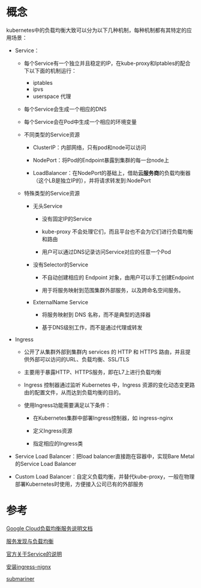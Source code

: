 # 概念

kubernetes中的负载均衡大致可以分为以下几种机制，每种机制都有其特定的应用场景：

- Service：

    - 每个Service有一个独立并且稳定的IP，在kube-proxy和Iptables的配合下以下面的机制运行：
    
        - iptables
        - ipvs
        - userspace 代理

    - 每个Service会生成一个相应的DNS

    - 每个Service会在Pod中生成一个相应的环境变量

    - 不同类型的Service资源
    
        - ClusterIP：内部网络，只有pod和node可以访问

        - NodePort：将Pod的Endpoint暴露到集群的每一台node上

        - LoadBalancer：在NodePort的基础上，借助**云服务商**的负载均衡器（这个LB是独立IP的），并将请求转发到<NodeIP>:NodePort
    
    - 特殊类型的Service资源

        - 无头Service

            - 没有固定IP的Service

            - kube-proxy 不会处理它们，而且平台也不会为它们进行负载均衡和路由

            - 用户可以通过DNS记录访问Service对应的任意一个Pod

        - 没有Selector的Service
        
            - 不自动创建相应的 Endpoint 对象，由用户可以手工创建Endpoint

            - 用于将服务映射到范围集群外部服务，以及跨命名空间服务。

        - ExternalName Service

            - 将服务映射到 DNS 名称，而不是典型的选择器

            - 基于DNS级别工作，而不是通过代理或转发



- Ingress

    - 公开了从集群外部到集群内 services 的 HTTP 和 HTTPS 路由，并且提供外部可以访问的URL、负载均衡、SSL/TLS

    - 主要用于暴露HTTP、HTTPS服务，即在L7上进行负载均衡

    - Ingress 控制器通过监听 Kubernetes 中，Ingress 资源的变化动态变更路由的配置文件，从而达到负载均衡的目的。

    - 使用Ingress功能需要满足以下条件：

        - 在Kubernetes集群中部署Ingress控制器，如 ingress-nginx

        - 定义Ingress资源

        - 指定相应的Ingress类

- Service Load Balancer：把load balancer直接跑在容器中，实现Bare Metal的Service Load Balancer

- Custom Load Balancer：自定义负载均衡，并替代kube-proxy，一般在物理部署Kubernetes时使用，方便接入公司已有的外部服务

# 参考

[Google Cloud负载均衡服务说明文档](https://cloud.google.com/load-balancing/docs/concepts)

[服务发现与负载均衡](https://jimmysong.io/kubernetes-handbook/practice/service-discovery-and-loadbalancing.html)

[官方关于Service的说明](https://kubernetes.io/zh/docs/concepts/services-networking/service/)

[安装ingress-nignx](https://kubernetes.github.io/ingress-nginx/deploy/)

[submariner](https://github.com/submariner-io/submariner)